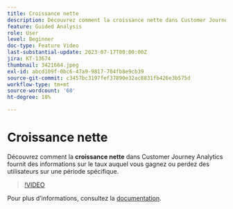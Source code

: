 ```yaml
---
title: Croissance nette
description: Découvrez comment la croissance nette dans Customer Journey Analytics fournit des informations sur le taux auquel vous gagnez ou perdez des utilisateurs sur une période spécifique.
feature: Guided Analysis
role: User
level: Beginner
doc-type: Feature Video
last-substantial-update: 2023-07-17T00:00:00Z
jira: KT-13674
thumbnail: 3421664.jpeg
exl-id: abcd109f-0bc6-47a9-9817-704fb8e9cb39
source-git-commit: c3457bc3197fef37890e32ac8831fb426e3b575d
workflow-type: tm+mt
source-wordcount: '60'
ht-degree: 18%

---
```


# Croissance nette

Découvrez comment la **croissance nette** dans Customer Journey Analytics fournit des informations sur le taux auquel vous gagnez ou perdez des utilisateurs sur une période spécifique.

>[!VIDEO](https://video.tv.adobe.com/v/3421664/?learn=on)

Pour plus dʼinformations, consultez la [documentation](https://experienceleague.adobe.com/docs/analytics-platform/using/guided-analysis/user-growth/net-growth.html?lang=fr).
